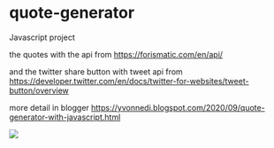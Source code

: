 # quote-generator
Javascript project

the quotes with the api from https://forismatic.com/en/api/

and the twitter share button with tweet api from https://developer.twitter.com/en/docs/twitter-for-websites/tweet-button/overview

more detail in blogger https://yvonnedi.blogspot.com/2020/09/quote-generator-with-javascript.html

![](https://1.bp.blogspot.com/-htpT9CBilLo/X25o3j5riMI/AAAAAAAADGk/ukRK--mLL0kotF70Tp-SL5PaELAOn1QugCLcBGAsYHQ/w640-h416/2.gif)
